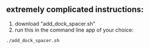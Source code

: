 ## extremely complicated instructions:

1. download "add_dock_spacer.sh"
2. run this in the command line app of your choice:
  ```bash
  ./add_dock_spacer.sh
